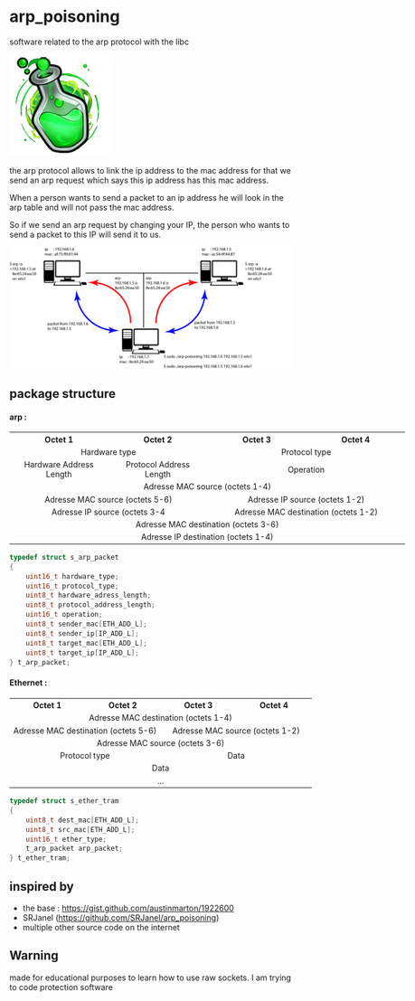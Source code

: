 # arp_poisoning

software related to the arp protocol with the libc

![fiole](image/fiole_verte.png)

the arp protocol allows to link the ip address to 
the mac address for that we send an arp 
request which says this ip address has this mac address. 

When a person wants to send a packet to an ip address he 
will look in the arp table and will not pass the mac address. 

So if we send an arp request by changing your IP, the person 
who wants to send a packet to this IP will send it to us.

![schema](image/schema.png)

## package structure
#### arp :

<table style="margin: 0 auto; width: 50em;">
    <tbody>
        <tr>
            <th align="center" width="25%">Octet 1</th>
            <th align="center" width="25%">Octet 2</th>
            <th align="center" width="25%">Octet 3</th>
            <th align="center" width="25%">Octet 4</th>
        </tr>
        <tr>
            <td align="center" colspan="2">Hardware type</td>
            <td align="center" colspan="2">Protocol type</td>
        </tr>
        <tr>
            <td align="center" colspan="1">Hardware Address Length</td>
            <td align="center" colspan="1">Protocol Address Length</td>
            <td align="center" colspan="2">Operation</td>
        </tr>
        <tr>
            <td align="center" colspan="4">Adresse MAC source (octets 1-4)</td>
        </tr>
        <tr>
            <td align="center" colspan="2">Adresse MAC source (octets 5-6)</td>
            <td align="center" colspan="2">Adresse IP source (octets 1-2)</td>
        </tr>
        <tr>
            <td align="center" colspan="2">Adresse IP source (octets 3-4</)</td>
            <td align="center" colspan="2">Adresse MAC destination (octets 1-2)</td>
        </tr>
        <tr>
            <td align="center" colspan="4">Adresse MAC destination (octets 3-6)</td>
        </tr>
        <tr>
            <td align="center" colspan="4">Adresse IP destination (octets 1-4)</td>
        </tr>
    </tbody>
</table>

```c
typedef struct s_arp_packet
{
    uint16_t hardware_type;
    uint16_t protocol_type;
    uint8_t hardware_adress_length;
    uint8_t protocol_address_length;
    uint16_t operation;
    uint8_t sender_mac[ETH_ADD_L];
    uint8_t sender_ip[IP_ADD_L];
    uint8_t target_mac[ETH_ADD_L];
    uint8_t target_ip[IP_ADD_L];
} t_arp_packet;
```

#### Ethernet :

<table style="margin: 0 auto; width: 50em;">
    <tbody>
        <tr>
            <th align="center" width="25%">Octet 1</th>
            <th align="center" width="25%">Octet 2</th>
            <th align="center" width="25%">Octet 3</th>
            <th align="center" width="25%">Octet 4</th>
        </tr>
        <tr>
            <td align="center" colspan="4">Adresse MAC destination (octets 1-4)</td>
        </tr>
        <tr>
            <td align="center" colspan="2">Adresse MAC destination (octets 5-6)</td>
            <td align="center" colspan="2">Adresse MAC source (octets 1-2)</td>
        </tr>
        <tr>
            <td align="center" colspan="4">Adresse MAC source (octets 3-6)</td>
        </tr>
        <tr>
            <td align="center" colspan="2">Protocol type</td>
            <td align="center" colspan="2">Data</td>
        </tr>
        <tr>
            <td align="center" colspan="4">Data</td>
        </tr>
        <tr>
            <td align="center" colspan="4">...</td>
        </tr>
    </tbody>
</table>

```c
typedef struct s_ether_tram
{
    uint8_t dest_mac[ETH_ADD_L];
    uint8_t src_mac[ETH_ADD_L];
    uint16_t ether_type;
    t_arp_packet arp_packet;
} t_ether_tram;
```

## inspired by

- the base : https://gist.github.com/austinmarton/1922600
- SRJanel (https://github.com/SRJanel/arp_poisoning)
- multiple other source code on the internet

## Warning

made for educational purposes to learn how to use raw sockets. I am trying to code protection software